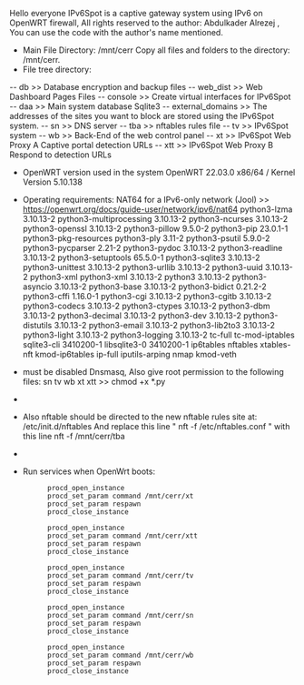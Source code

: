 Hello everyone 
IPv6Spot is a captive gateway system using IPv6 on OpenWRT firewall, All rights reserved to the author: Abdulkader Alrezej , You can use the code with the author's name mentioned.

- Main File Directory: /mnt/cerr Copy all files and folders to the directory: /mnt/cerr.
- File tree directory:
  
-- db  >> Database encryption and backup files
-- web_dist >> Web Dashboard Pages Files
-- console >> Create virtual interfaces for IPv6Spot
-- daa >> Main system database Sqlite3
-- external_domains >> The addresses of the sites you want to block are stored using the IPv6Spot system.
-- sn >> DNS server
-- tba >> nftables rules file
-- tv >> IPv6Spot system
-- wb >> Back-End of the web control panel
-- xt >> IPv6Spot Web Proxy  A Captive portal detection URLs 
-- xtt >> IPv6Spot Web Proxy  B Respond to detection URLs 
  
- OpenWRT version used in the system OpenWRT 22.03.0 	x86/64 / Kernel Version	5.10.138
- Operating requirements:
  NAT64 for a IPv6-only network (Jool) >> https://openwrt.org/docs/guide-user/network/ipv6/nat64
  python3-lzma	3.10.13-2
  python3-multiprocessing	3.10.13-2
  python3-ncurses	3.10.13-2
	python3-openssl	3.10.13-2
	python3-pillow	9.5.0-2
	python3-pip	23.0.1-1
	python3-pkg-resources
	python3-ply	3.11-2
	python3-psutil	5.9.0-2
	python3-pycparser	2.21-2
	python3-pydoc	3.10.13-2
	python3-readline	3.10.13-2
	python3-setuptools	65.5.0-1
	python3-sqlite3	3.10.13-2
	python3-unittest	3.10.13-2
	python3-urllib	3.10.13-2
	python3-uuid	3.10.13-2
	python3-xml python3-xml	3.10.13-2
	python3	3.10.13-2
	python3-asyncio	3.10.13-2
	python3-base	3.10.13-2
	python3-bidict	0.21.2-2
	python3-cffi	1.16.0-1
	python3-cgi	3.10.13-2
	python3-cgitb	3.10.13-2
	python3-codecs	3.10.13-2
	python3-ctypes	3.10.13-2
	python3-dbm	3.10.13-2
	python3-decimal	3.10.13-2
	python3-dev	3.10.13-2
	python3-distutils	3.10.13-2
	python3-email	3.10.13-2
	python3-lib2to3	3.10.13-2
	python3-light	3.10.13-2
	python3-logging	3.10.13-2
	tc-full
	tc-mod-iptables
	sqlite3-cli	3410200-1
	libsqlite3-0	3410200-1
	ip6tables
	nftables
	xtables-nft
	kmod-ip6tables
	ip-full
	iputils-arping
	nmap
	kmod-veth
- must be disabled Dnsmasq, Also give root permission to the following files: sn tv wb xt xtt >> chmod +x *.py
- 
- Also nftable should be directed to the new nftable rules site at: /etc/init.d/nftables And replace this line " nft -f /etc/nftables.conf " with this line nft -f /mnt/cerr/tba
- 
- Run services when OpenWrt boots:

			procd_open_instance
			procd_set_param command /mnt/cerr/xt
			procd_set_param respawn
			procd_close_instance

			procd_open_instance
			procd_set_param command /mnt/cerr/xtt
			procd_set_param respawn
			procd_close_instance

			procd_open_instance
			procd_set_param command /mnt/cerr/tv
			procd_set_param respawn
			procd_close_instance

			procd_open_instance
			procd_set_param command /mnt/cerr/sn
			procd_set_param respawn
			procd_close_instance

			procd_open_instance
			procd_set_param command /mnt/cerr/wb
			procd_set_param respawn
			procd_close_instance

